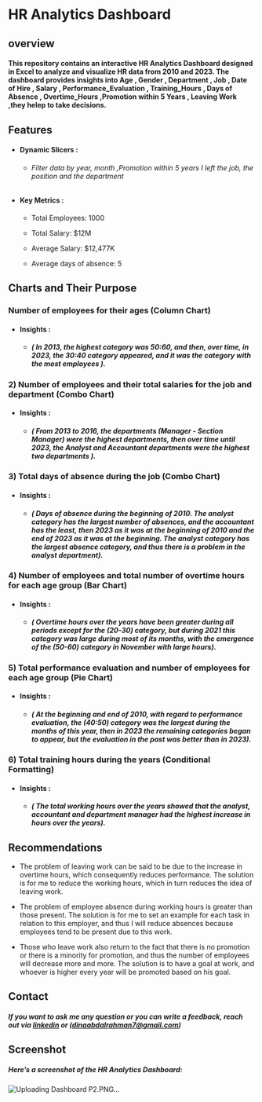 # HR Analytics Dashboard
## overview
#### This repository contains an interactive HR Analytics Dashboard designed in  Excel to analyze and visualize HR data from 2010 and 2023. The dashboard provides insights into Age , Gender , Department , Job , Date of Hire , Salary , Performance_Evaluation , Training_Hours , Days of Absence , Overtime_Hours ,Promotion within 5 Years , Leaving Work ,they helep to take decisions.






## Features
- #### Dynamic Slicers : 
    - ######  Filter data by year, month ,Promotion within 5 years I left the job, the position and the department
- #### Key Metrics : 

    - Total Employees: 1000

    - Total Salary: $12M

    - Average Salary: $12,477K

    - Average days of absence: 5 




## Charts and Their Purpose 

 ### Number of employees for their ages (Column Chart) 
 - #### Insights : 
   - ##### ( In 2013, the highest category was 50:60, and then, over time, in 2023, the 30:40 category appeared, and it was the category with the most employees ).

### 2) Number of employees and their total salaries for the job and department (Combo Chart)
 - #### Insights : 
   - ##### ( From 2013 to 2016, the departments (Manager - Section Manager) were the highest departments, then over time until 2023, the Analyst and Accountant departments were the highest two departments ).
### 3) Total days of absence during the job (Combo Chart)
 - #### Insights : 
   - ##### ( Days of absence during the beginning of 2010. The analyst category has the largest number of absences, and the accountant has the least, then 2023 as it was at the beginning of 2010 and the end of 2023 as it was at the beginning. The analyst category has the largest absence category, and thus there is a problem in the analyst department).
### 4) Number of employees and total number of overtime hours for each age group (Bar Chart)
 - #### Insights : 
   - ##### ( Overtime hours over the years have been greater during all periods except for the (20-30) category, but during 2021 this category was large during most of its months, with the emergence of the (50-60) category in November with large hours).
### 5) Total performance evaluation and number of employees for each age group (Pie Chart)
 - #### Insights : 
   - ##### ( At the beginning and end of 2010, with regard to performance evaluation, the (40:50) category was the largest during the months of this year, then in 2023 the remaining categories began to appear, but the evaluation in the past was better than in 2023).
### 6) Total training hours during the years (Conditional Formatting)
 - #### Insights : 
   - ##### ( The total working hours over the years showed that the analyst, accountant and department manager had the highest increase in hours over the years).

## Recommendations


- The problem of leaving work can be said to be due to the increase in overtime hours, which consequently reduces performance. The solution is for me to reduce the working hours, which in turn reduces the idea of ​​leaving work.

- The problem of employee absence during working hours is greater than those present. The solution is for me to set an example for each task in relation to this employer, and thus I will reduce absences because employees tend to be present due to this work.

- Those who leave work also return to the fact that there is no promotion or there is a minority for promotion, and thus the number of employees will decrease more and more. The solution is to have a goal at work, and whoever is higher every year will be promoted based on his goal.





## Contact

 ##### If you want to ask me any question or you can write a feedback, reach out via [linkedin](https://www.linkedin.com/in/dina-abdelrahman?utm_source=share&utm_campaign=share_via&utm_content=profile&utm_medium=android_app) or (dinaabdalrahman7@gmail.com)


## Screenshot
##### Here’s a screenshot of the HR Analytics Dashboard:


![Uploading Dashboard P2.PNG…]()


